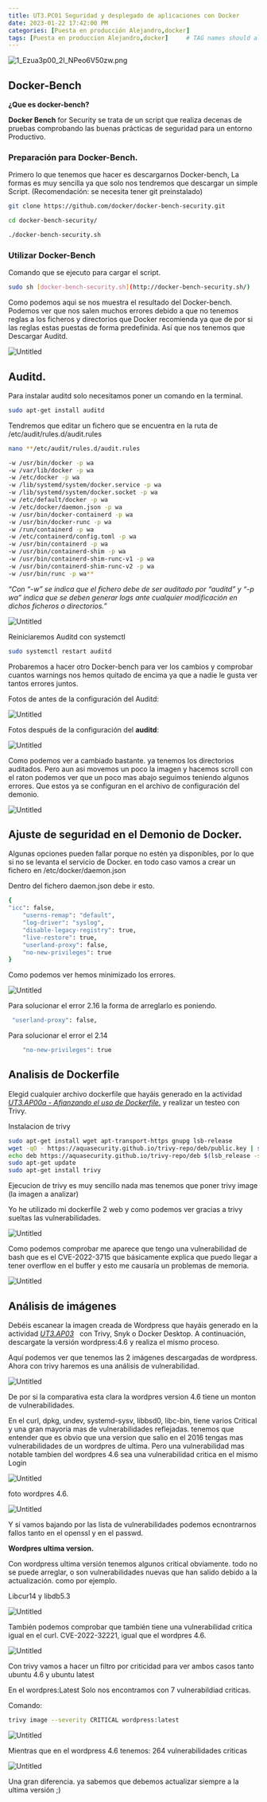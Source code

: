 ```yaml
---
title: UT3.PC01 Seguridad y desplegado de aplicaciones con Docker
date: 2023-01-22 17:42:00 PM
categories: [Puesta en producción Alejandro,docker]
tags: [Puesta en produccion Alejandro,docker]     # TAG names should always be lowercase
---
```


![1_Ezua3p00_2I_NPeo6V50zw.png](/assets/img/UT%20PC01%20Seguridad%20y%20desplegado%20de%20aplicaciones%20con%20bd888f58f864441abe4cf5d48c084d8a/1_Ezua3p00_2I_NPeo6V50zw.png)

## Docker-Bench

**¿Que es docker-bench?**

**Docker Bench** for Security se trata de un script que realiza decenas de pruebas comprobando las buenas prácticas de seguridad para un entorno Productivo.

### Preparación para Docker-Bench.

Primero lo que tenemos que hacer es descargarnos Docker-bench, La formas es muy sencilla ya que solo nos tendremos que descargar un simple Script. (Recomendación: se necesita tener git preinstalado)

```bash
git clone https://github.com/docker/docker-bench-security.git
```

```bash
cd docker-bench-security/
```

```bash
./docker-bench-security.sh
```

### Utilizar Docker-Bench

Comando que se ejecuto para cargar el script.

```bash
sudo sh [docker-bench-security.sh](http://docker-bench-security.sh/)
```

Como podemos aqui se nos muestra el resultado del Docker-bench. Podemos ver que nos salen muchos errores debido a que no tenemos reglas a los ficheros y directorios que Docker recomienda ya que de por si las reglas estas puestas de forma predefinida. Así que nos tenemos que Descargar Auditd.

![Untitled](/assets/img/UT%20PC01%20Seguridad%20y%20desplegado%20de%20aplicaciones%20con%20bd888f58f864441abe4cf5d48c084d8a/Untitled.png)

## Auditd.

Para instalar auditd solo necesitamos poner un comando en la terminal.

```bash
sudo apt-get install auditd
```

Tendremos que editar un fichero que se encuentra en la ruta de /etc/audit/rules.d/audit.rules

```bash
nano **/etc/audit/rules.d/audit.rules

-w /usr/bin/docker -p wa
-w /var/lib/docker -p wa
-w /etc/docker -p wa
-w /lib/systemd/system/docker.service -p wa 
-w /lib/systemd/system/docker.socket -p wa 
-w /etc/default/docker -p wa
-w /etc/docker/daemon.json -p wa
-w /usr/bin/docker-containerd -p wa
-w /usr/bin/docker-runc -p wa
-w /run/containerd -p wa
-w /etc/containerd/config.toml -p wa
-w /usr/bin/containerd -p wa
-w /usr/bin/containerd-shim -p wa
-w /usr/bin/containerd-shim-runc-v1 -p wa
-w /usr/bin/containerd-shim-runc-v2 -p wa
-w /usr/bin/runc -p wa**
```

*“Con “-w” se indica que el fichero debe de ser auditado por “auditd” y “-p wa” indica que se deben generar logs ante cualquier modificación en dichos ficheros o directorios.”*

![Untitled](/assets/img/UT%20PC01%20Seguridad%20y%20desplegado%20de%20aplicaciones%20con%20bd888f58f864441abe4cf5d48c084d8a/Untitled%201.png)

Reiniciaremos Auditd con systemctl 

```bash
sudo systemctl restart auditd
```

Probaremos a hacer otro Docker-bench para ver los cambios y comprobar cuantos warnings nos hemos quitado de encima ya que a nadie le gusta ver tantos errores juntos.

Fotos de antes de la configuración del Auditd:

![Untitled](/assets/img/UT%20PC01%20Seguridad%20y%20desplegado%20de%20aplicaciones%20con%20bd888f58f864441abe4cf5d48c084d8a/Untitled%202.png)

Fotos después de la configuración del **auditd**:

![Untitled](/assets/img/UT%20PC01%20Seguridad%20y%20desplegado%20de%20aplicaciones%20con%20bd888f58f864441abe4cf5d48c084d8a/Untitled%203.png)

Como podemos ver a cambiado bastante. ya tenemos los directorios auditados. Pero aun asi movemos un poco la imagen y hacemos scroll con el raton podemos ver que un poco mas abajo seguimos teniendo algunos errores. Que estos ya se configuran en el archivo de configuración del demonio.

![Untitled](/assets/img/UT%20PC01%20Seguridad%20y%20desplegado%20de%20aplicaciones%20con%20bd888f58f864441abe4cf5d48c084d8a/Untitled%204.png)

## Ajuste de seguridad en el Demonio de Docker.

Algunas opciones pueden fallar porque no estén ya disponibles, por lo que si no se levanta el servicio de Docker. en todo caso vamos a crear un fichero en /etc/docker/daemon.json

Dentro del fichero daemon.json debe ir esto.

```bash
{
"icc": false,
    "userns-remap": "default",
    "log-driver": "syslog", 
    "disable-legacy-registry": true,
    "live-restore": true,
    "userland-proxy": false,
    "no-new-privileges": true
}
```

Como podemos ver hemos minimizado los errores.

![Untitled](/assets/img/UT%20PC01%20Seguridad%20y%20desplegado%20de%20aplicaciones%20con%20bd888f58f864441abe4cf5d48c084d8a/Untitled%205.png)

Para solucionar el error 2.16 la forma de arreglarlo es poniendo.

```bash
 "userland-proxy": false,

```

Para solucionar el error el 2.14

```bash
    "no-new-privileges": true
```

## Analisis de Dockerfile

Elegid cualquier archivo dockerfile que hayáis generado en la actividad *[UT3.AP00a - Afianzando el uso de Dockerfile.](https://educacionadistancia.juntadeandalucia.es/centros/cadiz/mod/assign/view.php?id=454669)*
 y realizar un testeo con Trivy.

Instalacion de trivy

```bash
sudo apt-get install wget apt-transport-https gnupg lsb-release
wget -qO - https://aquasecurity.github.io/trivy-repo/deb/public.key | sudo apt-key add -
echo deb https://aquasecurity.github.io/trivy-repo/deb $(lsb_release -sc) main | sudo tee -a /etc/apt/sources.list.d/trivy.list
sudo apt-get update
sudo apt-get install trivy
```

Ejecucion de trivy es muy sencillo nada mas tenemos que poner trivy image (la imagen a analizar)

Yo he utilizado mi dockerfile 2 web y como podemos ver gracias a trivy sueltas las vulnerabilidades.

![Untitled](/assets/img/UT%20PC01%20Seguridad%20y%20desplegado%20de%20aplicaciones%20con%20bd888f58f864441abe4cf5d48c084d8a/Untitled%206.png)

Como podemos comprobar me aparece que tengo una vulnerabilidad de bash que es el CVE-2022-3715 que básicamente explica que puedo llegar a tener overflow en el buffer y esto me causaría un problemas de memoria.

![Untitled](/assets/img/UT%20PC01%20Seguridad%20y%20desplegado%20de%20aplicaciones%20con%20bd888f58f864441abe4cf5d48c084d8a/Untitled%207.png)

## Análisis de imágenes

Debéis escanear la imagen creada de Wordpress que hayáis generado en la actividad *[UT3.AP03](https://educacionadistancia.juntadeandalucia.es/centros/cadiz/mod/assign/view.php?id=454668)* 
  con Trivy, Snyk o Docker Desktop. A continuación, descargate la versión wordpress:4.6 y realiza el mismo proceso.

Aquí podemos ver que tenemos las 2 imágenes descargadas de wordpress. Ahora con trivy haremos es una análisis de vulnerabilidad.

![Untitled](/assets/img/UT%20PC01%20Seguridad%20y%20desplegado%20de%20aplicaciones%20con%20bd888f58f864441abe4cf5d48c084d8a/Untitled%208.png)

De por si la comparativa esta clara la wordpres version 4.6 tiene un monton de vulnerabilidades.

En el curl, dpkg,  undev, systemd-sysv, libbsd0,   libc-bin, tiene varios Critical y una gran mayoria mas de vulnerabilidades reflejadas. tenemos que entender que es obvio que una version que salio en el 2016 tengas mas vulnerabilidades de un wordpres de ultima. Pero una vulnerabilidad mas notable tambien del wordpres 4.6 sea una vulnerabilidad critica en el mismo Login 

![Untitled](/assets/img/UT%20PC01%20Seguridad%20y%20desplegado%20de%20aplicaciones%20con%20bd888f58f864441abe4cf5d48c084d8a/Untitled%209.png)

foto wordpres 4.6.

![Untitled](/assets/img/UT%20PC01%20Seguridad%20y%20desplegado%20de%20aplicaciones%20con%20bd888f58f864441abe4cf5d48c084d8a/Untitled%2010.png)

Y si vamos bajando por las lista de vulnerabilidades podemos ecnontrarnos fallos tanto en el openssl y en el passwd.

**Wordpres ultima version.**

Con wordpress ultima versión tenemos algunos critical obviamente. todo no se puede arreglar, o son vulnerabilidades nuevas que han salido debido a la actualización. como por ejemplo. 

Libcur14 y libdb5.3

![Untitled](/assets/img/UT%20PC01%20Seguridad%20y%20desplegado%20de%20aplicaciones%20con%20bd888f58f864441abe4cf5d48c084d8a/Untitled%2011.png)

También podemos comprobar que también tiene una vulnerabilidad critica igual en el curl. CVE-2022-32221, igual que el wordpres 4.6.

![Untitled](/assets/img/UT%20PC01%20Seguridad%20y%20desplegado%20de%20aplicaciones%20con%20bd888f58f864441abe4cf5d48c084d8a/Untitled%2012.png)

Con trivy vamos a hacer un filtro por criticidad para ver ambos casos tanto ubuntu 4.6 y ubuntu latest

En el wordpres:Latest Solo nos encontramos con 7 vulnerabildiad criticas.

Comando:

```bash
trivy image --severity CRITICAL wordpress:latest
```

![Untitled](/assets/img/UT%20PC01%20Seguridad%20y%20desplegado%20de%20aplicaciones%20con%20bd888f58f864441abe4cf5d48c084d8a/Untitled%2013.png)

Mientras que en el wordpress 4.6 tenemos: 264 vulnerabilidades criticas 

![Untitled](/assets/img/UT%20PC01%20Seguridad%20y%20desplegado%20de%20aplicaciones%20con%20bd888f58f864441abe4cf5d48c084d8a/Untitled%2014.png)

Una gran diferencia. ya sabemos que debemos actualizar siempre a la ultima versión ;)
